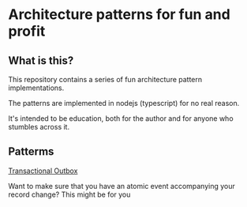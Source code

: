 # Architecture patterns for fun and profit

## What is this?
This repository contains a series of fun architecture pattern implementations.

The patterns are implemented in nodejs (typescript) for no real reason.

It's intended to be education, both for the author and for anyone who stumbles across it.


## Patterms
[Transactional Outbox](/transactional-outbox) 

Want to make sure that you have an atomic event accompanying your record change? This might be for you
